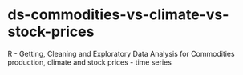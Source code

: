 # ds-commodities-vs-climate-vs-stock-prices
R - Getting, Cleaning and Exploratory Data Analysis for Commodities production, climate and stock prices - time series
